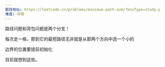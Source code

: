 ```yaml
---
题目地址: https://leetcode.cn/problems/minimum-path-sum/?envType=study-plan-v2&envId=top-100-liked
难度: 中等
---
```

路径问题和背包问题是两个分支！

每次走一格，那到它的最短路径无非就是从那两个方向中选一个小的

边界的位置要提前初始化

目前就想到这些。